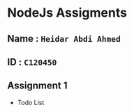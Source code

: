 # NodeJs Assigments

## Name : `Heidar Abdi Ahmed`
## ID : `C120450`

## Assignment 1
<!-- dots big -->
- Todo List


